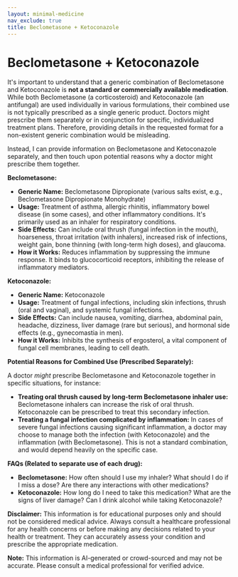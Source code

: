 ```yaml
---
layout: minimal-medicine
nav_exclude: true
title: Beclometasone + Ketoconazole
---
```


# Beclometasone + Ketoconazole

It's important to understand that a generic combination of Beclometasone and Ketoconazole is **not a standard or commercially available medication**.  While both Beclometasone (a corticosteroid) and Ketoconazole (an antifungal) are used individually in various formulations, their combined use is not typically prescribed as a single generic product.  Doctors might prescribe them separately or in conjunction for specific, individualized treatment plans.  Therefore, providing details in the requested format for a non-existent generic combination would be misleading.

Instead, I can provide information on Beclometasone and Ketoconazole separately, and then touch upon potential reasons why a doctor might prescribe them together.

**Beclometasone:**

* **Generic Name:** Beclometasone Dipropionate (various salts exist, e.g., Beclometasone Dipropionate Monohydrate)
* **Usage:**  Treatment of asthma, allergic rhinitis, inflammatory bowel disease (in some cases), and other inflammatory conditions. It's primarily used as an inhaler for respiratory conditions.
* **Side Effects:**  Can include oral thrush (fungal infection in the mouth), hoarseness, throat irritation (with inhalers),  increased risk of infections,  weight gain,  bone thinning (with long-term high doses), and glaucoma.
* **How it Works:**  Reduces inflammation by suppressing the immune response.  It binds to glucocorticoid receptors, inhibiting the release of inflammatory mediators.

**Ketoconazole:**

* **Generic Name:** Ketoconazole
* **Usage:**  Treatment of fungal infections, including skin infections, thrush (oral and vaginal), and systemic fungal infections.
* **Side Effects:**  Can include nausea, vomiting, diarrhea, abdominal pain, headache, dizziness, liver damage (rare but serious), and hormonal side effects (e.g., gynecomastia in men).
* **How it Works:**  Inhibits the synthesis of ergosterol, a vital component of fungal cell membranes, leading to cell death.

**Potential Reasons for Combined Use (Prescribed Separately):**

A doctor *might* prescribe Beclometasone and Ketoconazole together in specific situations, for instance:

* **Treating oral thrush caused by long-term Beclometasone inhaler use:**  Beclometasone inhalers can increase the risk of oral thrush.  Ketoconazole can be prescribed to treat this secondary infection.
* **Treating a fungal infection complicated by inflammation:**  In cases of severe fungal infections causing significant inflammation, a doctor may choose to manage both the infection (with Ketoconazole) and the inflammation (with Beclometasone).  This is not a standard combination, and would depend heavily on the specific case.

**FAQs (Related to separate use of each drug):**

* **Beclometasone:**  How often should I use my inhaler?  What should I do if I miss a dose?  Are there any interactions with other medications?
* **Ketoconazole:**  How long do I need to take this medication?  What are the signs of liver damage?  Can I drink alcohol while taking Ketoconazole?


**Disclaimer:** This information is for educational purposes only and should not be considered medical advice. Always consult a healthcare professional for any health concerns or before making any decisions related to your health or treatment.  They can accurately assess your condition and prescribe the appropriate medication.


**Note:** This information is AI-generated or crowd-sourced and may not be accurate. Please consult a medical professional for verified advice.